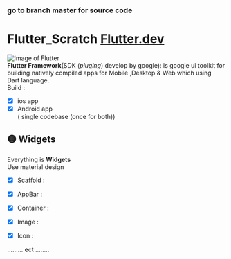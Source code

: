 ### go to branch master for source code

# Flutter_Scratch   [Flutter.dev](https://flutter.dev/) 
![Image of Flutter](https://roszkowski.dev/images/2020-05-04/Flutter-logo-animation-v1-2.gif) <br />
**Flutter Framework**(SDK (_pluging_) develop by google): is google ui toolkit for building natively compiled apps for Mobile ,Desktop & Web which using Dart language. <br />
Build :
- [x] ios app
- [x] Android  app <br />
( single codebase (once for both))

## :yellow_circle:  Widgets
Everything is **Widgets** <br />
Use material design
- [x] Scaffold :
- [x] AppBar :
- [x] Container :
- [x] Image :
- [x] Icon :

 
......... ect ........ 

